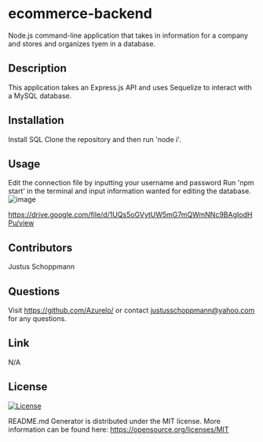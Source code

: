 # ecommerce-backend
Node.js command-line application that takes in information for a company and stores and organizes tyem in a database.

## Description
This application takes an Express.js API and uses Sequelize to interact with a MySQL database.

## Installation
Install SQL
Clone the repository and then run 'node i'.

## Usage
Edit the connection file by inputting your username and password
Run 'npm start' in the terminal and input information wanted for editing the database.
![image](https://user-images.githubusercontent.com/114710827/218561832-6fdee205-709d-4120-89c4-b54600eb0d0b.png)

https://drive.google.com/file/d/1UQs5oGVytUW5mG7mQWmNNc9BAgIodHPu/view

## Contributors
Justus Schoppmann

## Questions
Visit https://github.com/Azurelo/ or contact justusschoppmann@yahoo.com for any questions.

## Link
N/A

## License
[![License](https://img.shields.io/badge/License-MIT-green.svg)](https://opensource.org/licenses/MIT)

  README.md Generator is distributed under the MIT license.
  More information can be found here: https://opensource.org/licenses/MIT
